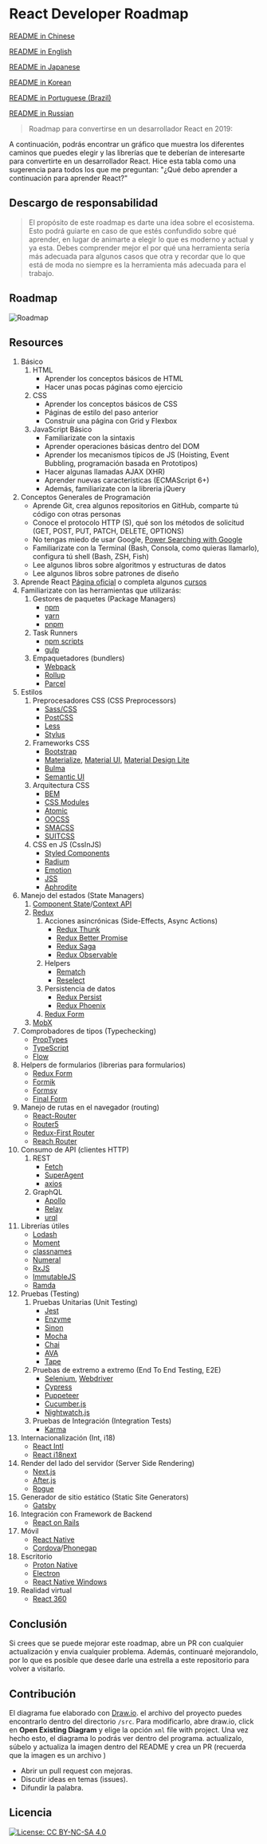 # React Developer Roadmap

[README in Chinese](README-CN.md)

[README in English](README.md)

[README in Japanese](README-JA.md)

[README in Korean](README-KO.md)

[README in Portuguese (Brazil)](README-PTBR.md)

[README in Russian](README-RU.md)

> Roadmap para convertirse en un desarrollador React en 2019:

A continuación, podrás encontrar un gráfico que muestra los diferentes caminos que puedes elegir y las librerías que te deberían de interesarte para convertirte en un desarrollador React. Hice esta tabla como una sugerencia para todos los que me preguntan: "¿Qué debo aprender a continuación para aprender React?"

## Descargo de responsabilidad

   > El propósito de este roadmap es darte una idea sobre el ecosistema. Esto podrá guiarte en caso de que estés confundido sobre qué aprender, en lugar de animarte a elegir lo que es moderno y actual y ya esta. Debes comprender mejor el por qué una herramienta sería más adecuada para algunos casos que otra y recordar que lo que está de moda no siempre es la herramienta más adecuada para el trabajo.

## Roadmap

![Roadmap](./roadmap-es.png)

## Resources

1. Básico
    1. HTML
        * Aprender los conceptos básicos de HTML
        * Hacer unas pocas páginas como ejercicio
    2. CSS
        * Aprender los conceptos básicos de CSS
        * Páginas de estilo del paso anterior
		* Construir una página con Grid y Flexbox
    3. JavaScript Básico
        * Familiarizate con la sintaxis
        * Aprender operaciones básicas dentro del DOM
        * Aprender los mecanismos típicos de JS (Hoisting, Event Bubbling, programación basada en Prototipos)
        * Hacer algunas llamadas AJAX (XHR)
        * Aprender nuevas características (ECMAScript 6+)
        * Además, familiarizate con la libreria jQuery
2. Conceptos Generales de Programación
   * Aprende Git, crea algunos repositorios en GitHub, comparte tú código con otras personas
   * Conoce el protocolo HTTP (S), qué son los métodos de solicitud (GET, POST, PUT, PATCH, DELETE, OPTIONS)
   * No tengas miedo de usar Google, [Power Searching with Google](http://www.powersearchingwithgoogle.com/)
   * Familiarizate con la Terminal (Bash, Consola, como quieras llamarlo), configura tú shell (Bash, ZSH, Fish)
   * Lee algunos libros sobre algoritmos y estructuras de datos
   * Lee algunos libros sobre patrones de diseño
3. Aprende React [Página oficial](https://reactjs.org/tutorial/tutorial.html) o completa algunos [cursos](https://egghead.io/courses/the-beginner-s-guide-to-react)
4. Familiarizate con las herramientas que utilizarás:
    1. Gestores de paquetes (Package Managers)
        * [npm](https://www.npmjs.com/)
        * [yarn](https://yarnpkg.com/lang/en/)
        * [pnpm](https://pnpm.js.org/)
    2. Task Runners
        * [npm scripts](https://docs.npmjs.com/misc/scripts)
        * [gulp](https://gulpjs.com/)
    3. Empaquetadores (bundlers)
       * [Webpack](https://webpack.js.org/)
       * [Rollup](https://rollupjs.org/guide/en)
       * [Parcel](https://parceljs.org/)
5. Estilos
    1. Preprocesadores CSS (CSS Preprocessors)
        * [Sass/CSS](https://sass-lang.com/)
        * [PostCSS](https://postcss.org/)
        * [Less](http://lesscss.org/)
        * [Stylus](http://stylus-lang.com/)
    2. Frameworks CSS
        * [Bootstrap](https://getbootstrap.com/)
        * [Materialize](https://materializecss.com/), [Material UI](https://material-ui.com/), [Material Design Lite](https://getmdl.io/)
        * [Bulma](https://bulma.io/)
        * [Semantic UI](https://semantic-ui.com/)
    3. Arquitectura CSS
        * [BEM](http://getbem.com/)
        * [CSS Modules](https://github.com/css-modules/css-modules)
        * [Atomic](https://acss.io/)
        * [OOCSS](https://github.com/stubbornella/oocss/wiki)
        * [SMACSS](https://smacss.com/)
        * [SUITCSS](https://suitcss.github.io/)
    4. CSS en JS (CssInJS)
        * [Styled Components](https://www.styled-components.com/)
        * [Radium](https://formidable.com/open-source/radium/)
        * [Emotion](https://emotion.sh/)
        * [JSS](http://cssinjs.org/)
        * [Aphrodite](https://github.com/Khan/aphrodite)
6. Manejo del estados (State Managers)
    1. [Component State](https://reactjs.org/docs/faq-state.html)/[Context API](https://reactjs.org/docs/context.html)
    2. [Redux](https://redux.js.org/)
        1. Acciones asincrónicas (Side-Effects, Async Actions)
            * [Redux Thunk](https://github.com/reduxjs/redux-thunk)
            * [Redux Better Promise](https://github.com/Lukasz-pluszczewski/redux-better-promise)
            * [Redux Saga](https://redux-saga.js.org/)
            * [Redux Observable](https://redux-observable.js.org)
        2. Helpers
            * [Rematch](https://rematch.gitbooks.io/rematch/)
            * [Reselect](https://github.com/reduxjs/reselect)
        3. Persistencia de datos
            * [Redux Persist](https://github.com/rt2zz/redux-persist)
            * [Redux Phoenix](https://github.com/adam-golab/redux-phoenix)
        4. [Redux Form](https://redux-form.com)
    3. [MobX](https://mobx.js.org/)
7. Comprobadores de tipos (Typechecking)
    * [PropTypes](https://reactjs.org/docs/typechecking-with-proptypes.html)
    * [TypeScript](https://www.typescriptlang.org/)
    * [Flow](https://flow.org/en/)
8. Helpers de formularios (librerias para formularios)
    * [Redux Form](https://redux-form.com)
    * [Formik](https://github.com/jaredpalmer/formik)
    * [Formsy](https://github.com/formsy/formsy-react)
    * [Final Form](https://github.com/final-form/final-form)
9. Manejo de rutas en el navegador (routing)
    * [React-Router](https://reacttraining.com/react-router/)
    * [Router5](https://router5.js.org/)
    * [Redux-First Router](https://github.com/faceyspacey/redux-first-router)
    * [Reach Router](https://reach.tech/router/)
10. Consumo de API (clientes HTTP)
    1. REST
        * [Fetch](https://developer.mozilla.org/en-US/docs/Web/API/Fetch_API)
        * [SuperAgent](https://visionmedia.github.io/superagent/)
        * [axios](https://github.com/axios/axios)
    2. GraphQL
        * [Apollo](https://www.apollographql.com/docs/react/)
        * [Relay](https://facebook.github.io/relay/)
        * [urql](https://github.com/FormidableLabs/urql)
11. Librerías útiles
    * [Lodash](https://lodash.com/)
    * [Moment](https://momentjs.com/)
    * [classnames](https://github.com/JedWatson/classnames)
    * [Numeral](http://numeraljs.com/)
    * [RxJS](http://reactivex.io/)
    * [ImmutableJS](https://facebook.github.io/immutable-js/)
    * [Ramda](https://ramdajs.com/)
12. Pruebas (Testing)
    1. Pruebas Unitarias (Unit Testing)
        * [Jest](https://facebook.github.io/jest/)
        * [Enzyme](http://airbnb.io/enzyme/)
        * [Sinon](http://sinonjs.org/)
        * [Mocha](https://mochajs.org/)
        * [Chai](http://www.chaijs.com/)
        * [AVA](https://github.com/avajs/ava)
        * [Tape](https://github.com/substack/tape)
    2. Pruebas de extremo a extremo (End To End Testing, E2E)
        * [Selenium](https://www.seleniumhq.org/), [Webdriver](http://webdriver.io/)
        * [Cypress](https://cypress.io/)
        * [Puppeteer](https://pptr.dev/)
        * [Cucumber.js](https://github.com/cucumber/cucumber-js)
        * [Nightwatch.js](http://nightwatchjs.org/)
    3. Pruebas de Integración (Integration Tests)
        * [Karma](https://karma-runner.github.io/)
13. Internacionalización (Int, i18)
    * [React Intl](https://github.com/yahoo/react-intl)
    * [React i18next](https://react.i18next.com/)
14. Render del lado del servidor (Server Side Rendering)
    * [Next.js](https://nextjs.org/)
    * [After.js](https://github.com/jaredpalmer/after.js)
    * [Rogue](https://github.com/alidcastano/rogue.js)
15. Generador de sitio estático (Static Site Generators)
    * [Gatsby](https://www.gatsbyjs.org/)
16. Integración con Framework de Backend
    * [React on Rails](https://shakacode.gitbooks.io/react-on-rails/content/)
17. Móvil
    * [React Native](https://facebook.github.io/react-native/)
    * [Cordova](https://cordova.apache.org/)/[Phonegap](https://phonegap.com/)
18. Escritorio
    * [Proton Native](https://proton-native.js.org/)
    * [Electron](https://electronjs.org/)
    * [React Native Windows](https://github.com/Microsoft/react-native-windows)
19. Realidad virtual
    * [React 360](https://facebook.github.io/react-360/)

## Conclusión

Si crees que se puede mejorar este roadmap, abre un PR con cualquier actualización y envia cualquier problema. Además, continuaré mejorandolo, por lo que es posible que desee darle una estrella a este repositorio para volver a visitarlo.

## Contribución

El diagrama fue elaborado con [Draw.io](https://www.draw.io/). el archivo del proyecto puedes encontrarlo dentro del directorio `/src`. Para modificarlo, abre draw.io, click en **Open Existing Diagram** y elige la opción `xml` file with project. Una vez hecho esto, el diagrama lo podrás ver dentro del programa. actualizalo, súbelo y actualiza la imagen dentro del  README y crea un PR (recuerda que la imagen es un archivo )

* Abrir un pull request con mejoras.
* Discutir ideas en temas (issues).
* Difundir la palabra.

## Licencia

[![License: CC BY-NC-SA 4.0](https://img.shields.io/badge/License-CC%20BY--NC--SA%204.0-lightgrey.svg)](https://creativecommons.org/licenses/by-nc-sa/4.0/)
